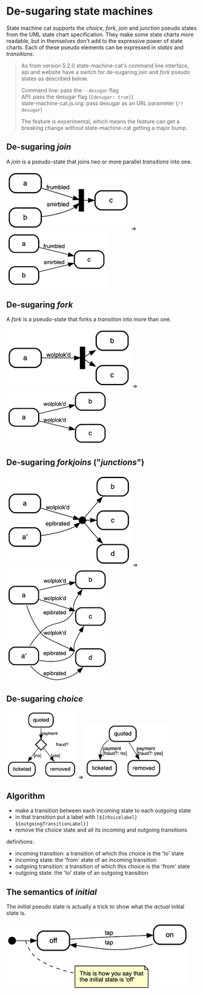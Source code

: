 # De-sugaring state machines

State machine cat supports the _choice_, _fork_, _join_ and _junction_
pseudo states from the UML state chart specification. They
make some state charts more readable, but in themselves
don't add to the expressive power of state charts. Each
of these pseudo elements can be expressed in _states_
and _transitions_.

> As from version 5.2.0 state-machine-cat's command line interface,
> api and website have a switch for de-sugaring _join_ and _fork_ pseudo
> states as described below.
>
> Command line: pass the `--desugar` flag  
> API: pass the desugar flag (`{desugar: true}`)  
> state-machine-cat.js.org: pass desugar as an URL parameter (`/?desugar`)
>
> The feature is experimental, which means the feature can get a breaking
> change without state-machine-cat getting a major bump.

## De-sugaring _join_

A _join_ is a pseudo-state that joins two or more parallel
_transitions_ into one.

<img width="326" alt="pics/desugar-01-join.png" src="pics/desugar-01-join.png"> => <img width="265" alt="pics/desugar-01-join-desugared.png" src="pics/desugar-01-join-desugared.png">

## De-sugaring _fork_

A _fork_ is a pseudo-state that forks a _transition_ into
more than one.

<img width="329" alt="pics/desugar-02-fork.png" src="pics/desugar-02-fork.png"> => <img width="268" alt="pics/desugar-02-fork-desugared.png" src="pics/desugar-02-fork-desugared.png">

## De-sugaring _forkjoins_ ("_junctions_")

<img width="330" alt="pics/desugar-03-junction.png" src="pics/desugar-03-junction.png"> => <img width="268" alt="pics/desugar-03-junction-desugared.png" src="pics/desugar-03-junction-desugared.png">

## De-sugaring _choice_

<img width="186" alt="pics/desugar-04-choice.png" src="pics/desugar-04-choice.png"> => <img width="222" alt="pics/desugar-04-choice-desugared.png" src="pics/desugar-04-choice-desugared.png">

## Algorithm

- make a transition between each incoming state to each outgoing state
- in that transition put a label with `[${choicelabel} ${outgoingTransitionLabel}]`
- remove the choice state and all its incoming and outgoing transitions

definitions:

- incoming transition: a transition of which this choice is the 'to' state
- incoming state: the 'from' state of an incoming transition
- outgoing transition: a transition of which this choice is the 'from' state
- outgoing state: the 'to' state of an outgoing transition

## The semantics of _initial_

The _initial_ pseudo state is actually a trick to show what
the _actual_ initial state is.

<img width="482" alt="pics/desugar-05-initial.png" src="pics/desugar-05-initial.png">
